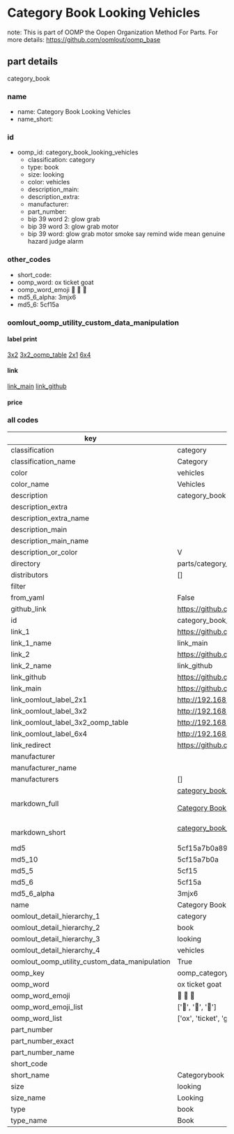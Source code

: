 # Category Book Looking Vehicles  

note: This is part of OOMP the Oopen Organization Method For Parts. For more details: https://github.com/oomlout/oomp_base

##  part details
  



category_book



### name
* name: Category Book Looking Vehicles
* name_short: 
### id
* oomp_id: category_book_looking_vehicles
  * classification: category
  * type: book
  * size: looking
  * color: vehicles
  * description_main: 
  * description_extra: 
  * manufacturer: 
  * part_number: 
  * bip 39 word 2: glow grab
  * bip 39 word 3: glow grab motor
  * bip 39 word: glow grab motor smoke say remind wide mean genuine hazard judge alarm

### other_codes
* short_code: 
* oomp_word: ox ticket goat
* oomp_word_emoji :ox: :ticket: :goat:
* md5_6_alpha: 3mjx6
* md5_6: 5cf15a






### oomlout_oomp_utility_custom_data_manipulation
#### label print
[3x2](http://192.168.1.245:1112/?label=oomp%203mjx6)
[3x2_oomp_table](http://192.168.1.108:1112/?label=oomp%203mjx6)
[2x1](http://192.168.1.242:1112/?label=oomp%203mjx6)
[6x4](http://192.168.1.55:1112/?label=oomp%203mjx6)    

#### link

[link_main](https://github.com/oomlout/oomlout_oomp_version_1_messy/tree/main/parts/category_book_looking_vehicles) [link_github](https://github.com/oomlout/oomlout_oomp_version_1_messy/tree/main/parts/category_book_looking_vehicles)                             

#### price







### all codes 
| key | value |  
| --- | --- |  
| classification | category |  
| classification_name | Category |  
| color | vehicles |  
| color_name | Vehicles |  
| description | category_book |  
| description_extra |  |  
| description_extra_name |  |  
| description_main |  |  
| description_main_name |  |  
| description_or_color | V  |  
| directory | parts/category_book_looking_vehicles |  
| distributors | [] |  
| filter |  |  
| from_yaml | False |  
| github_link | https://github.com/oomlout/oomlout_oomp_part_src/tree/main/parts/category_book_looking_vehicles |  
| id | category_book_looking_vehicles |  
| link_1 | https://github.com/oomlout/oomlout_oomp_version_1_messy/tree/main/parts/category_book_looking_vehicles |  
| link_1_name | link_main |  
| link_2 | https://github.com/oomlout/oomlout_oomp_version_1_messy/tree/main/parts/category_book_looking_vehicles |  
| link_2_name | link_github |  
| link_github | https://github.com/oomlout/oomlout_oomp_version_1_messy/tree/main/parts/category_book_looking_vehicles |  
| link_main | https://github.com/oomlout/oomlout_oomp_version_1_messy/tree/main/parts/category_book_looking_vehicles |  
| link_oomlout_label_2x1 | http://192.168.1.242:1112/?label=oomp%203mjx6 |  
| link_oomlout_label_3x2 | http://192.168.1.245:1112/?label=oomp%203mjx6 |  
| link_oomlout_label_3x2_oomp_table | http://192.168.1.108:1112/?label=oomp%203mjx6 |  
| link_oomlout_label_6x4 | http://192.168.1.55:1112/?label=oomp%203mjx6 |  
| link_redirect | https://github.com/oomlout/oomlout_oomp_version_1_messy/tree/main/parts/category_book_looking_vehicles |  
| manufacturer |  |  
| manufacturer_name |  |  
| manufacturers | [] |  
| markdown_full | [category_book_looking_vehicles](none)<br>[](none)<br>[Category Book Looking Vehicles](none)<br><br> |  
| markdown_short | [category_book_looking_vehicles](none)<br><br> |  
| md5 | 5cf15a7b0a89df56d75ffccd20d9531e |  
| md5_10 | 5cf15a7b0a |  
| md5_5 | 5cf15 |  
| md5_6 | 5cf15a |  
| md5_6_alpha | 3mjx6 |  
| name | Category Book Looking Vehicles |  
| oomlout_detail_hierarchy_1 | category |  
| oomlout_detail_hierarchy_2 | book |  
| oomlout_detail_hierarchy_3 | looking |  
| oomlout_detail_hierarchy_4 | vehicles |  
| oomlout_oomp_utility_custom_data_manipulation | True |  
| oomp_key | oomp_category_book_looking_vehicles |  
| oomp_word | ox ticket goat |  
| oomp_word_emoji | :ox: :ticket: :goat: |  
| oomp_word_emoji_list | [':ox:', ':ticket:', ':goat:'] |  
| oomp_word_list | ['ox', 'ticket', 'goat'] |  
| part_number |  |  
| part_number_exact |  |  
| part_number_name |  |  
| short_code |  |  
| short_name | Categorybook |  
| size | looking |  
| size_name | Looking |  
| type | book |  
| type_name | Book |  
